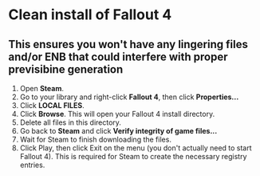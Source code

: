 # Clean install of Fallout 4

## This ensures you won't have any lingering files and/or ENB that could interfere with proper previsibine generation

<ol>
<li>Open <b>Steam</b>.</li>
<li>Go to your library and right-click <b>Fallout 4</b>, then click <b>Properties...</b></li>
<li>Click <b>LOCAL FILES</b>.</li>
<li>Click <b>Browse</b>. This will open your Fallout 4 install directory.</li>
<li>Delete all files in this directory.</li>
<li>Go back to <b>Steam</b> and click <b>Verify integrity of game files...</b></li>
<li>Wait for Steam to finish downloading the files.</li>
<li>Click Play, then click Exit on the menu (you don't actually need to start Fallout 4). This is required for Steam to create the necessary registry entries.</li>
</ol>
